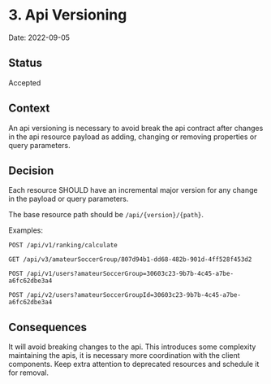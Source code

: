 # 3. Api Versioning

Date: 2022-09-05

## Status

Accepted

## Context

An api versioning is necessary to avoid break the api contract after changes in the api resource payload as adding,
changing or removing properties or query parameters.

## Decision

Each resource SHOULD have an incremental major version for any change in the payload or query parameters.

The base resource path should be `/api/{version}/{path}`.

Examples:

`POST /api/v1/ranking/calculate`

`GET /api/v3/amateurSoccerGroup/807d94b1-dd68-482b-901d-4ff528f453d2`

`POST /api/v1/users?amateurSoccerGroup=30603c23-9b7b-4c45-a7be-a6fc62dbe3a4`

`POST /api/v2/users?amateurSoccerGroupId=30603c23-9b7b-4c45-a7be-a6fc62dbe3a4`

## Consequences

It will avoid breaking changes to the api. This introduces some complexity maintaining the apis, it is necessary more
coordination with the client components. Keep extra attention to deprecated resources and schedule it for removal.
